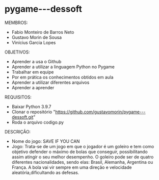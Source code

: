# pygame---dessoft

MEMBROS:

- Fabio Monteiro de Barros Neto
- Gustavo Morin de Sousa
- Vinícius Garcia Lopes 

OBJETIVOS:

- Aprender a usa o Github
- Aprender a utilizar a linguagem Python no Pygame
- Trabalhar em equipe
- Por em prática os conhecimentos obtidos em aula 
- Aprender a utilizar diferentes arquivos
- Aprender a aprender 

REQUISITOS:

- Baixar Python 3.9.7
- Clonar o repositório "https://github.com/gustavomorin/pygame---dessoft.git"
- Roda o arquivo codigo.py

DESCRIÇÃO:

- Nome do jogo: SAVE IF YOU CAN
- Jogo: Trata-se de um jogo em que o jogador é um goleiro e tem como objetivo defender o máximo de bolas que conseguir, possibilitando assim atingir o seu melhor desempenho. O goleiro pode ser de quatro diferentes nacionalidades, sendo elas: Brasil, Alemanha, Argentina ou França. A bola vai vir sempre em uma direção e velocidade aleatória,dificultando as defesas. 



